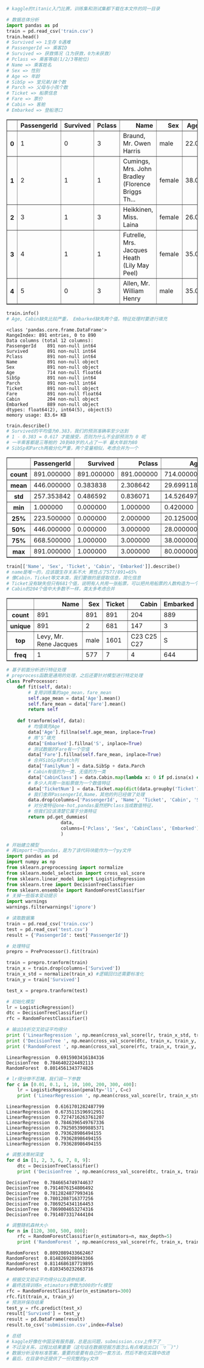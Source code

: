

```python
# kaggle的titanic入门比赛，训练集和测试集都下载在本文件的同一目录
```


```python
# 数据总体分析
import pandas as pd
train = pd.read_csv('train.csv')
train.head()
# Survived => 1生存 0遇难
# PassengerId => 乘客ID
# Survived => 获救情况（1为获救，0为未获救）
# Pclass => 乘客等级(1/2/3等舱位)
# Name => 乘客姓名
# Sex => 性别
# Age => 年龄
# SibSp => 堂兄弟/妹个数
# Parch => 父母与小孩个数
# Ticket => 船票信息
# Fare => 票价
# Cabin => 客舱
# Embarked => 登船港口
```




<div>
<table border="1" class="dataframe">
  <thead>
    <tr style="text-align: right;">
      <th></th>
      <th>PassengerId</th>
      <th>Survived</th>
      <th>Pclass</th>
      <th>Name</th>
      <th>Sex</th>
      <th>Age</th>
      <th>SibSp</th>
      <th>Parch</th>
      <th>Ticket</th>
      <th>Fare</th>
      <th>Cabin</th>
      <th>Embarked</th>
    </tr>
  </thead>
  <tbody>
    <tr>
      <th>0</th>
      <td>1</td>
      <td>0</td>
      <td>3</td>
      <td>Braund, Mr. Owen Harris</td>
      <td>male</td>
      <td>22.0</td>
      <td>1</td>
      <td>0</td>
      <td>A/5 21171</td>
      <td>7.2500</td>
      <td>NaN</td>
      <td>S</td>
    </tr>
    <tr>
      <th>1</th>
      <td>2</td>
      <td>1</td>
      <td>1</td>
      <td>Cumings, Mrs. John Bradley (Florence Briggs Th...</td>
      <td>female</td>
      <td>38.0</td>
      <td>1</td>
      <td>0</td>
      <td>PC 17599</td>
      <td>71.2833</td>
      <td>C85</td>
      <td>C</td>
    </tr>
    <tr>
      <th>2</th>
      <td>3</td>
      <td>1</td>
      <td>3</td>
      <td>Heikkinen, Miss. Laina</td>
      <td>female</td>
      <td>26.0</td>
      <td>0</td>
      <td>0</td>
      <td>STON/O2. 3101282</td>
      <td>7.9250</td>
      <td>NaN</td>
      <td>S</td>
    </tr>
    <tr>
      <th>3</th>
      <td>4</td>
      <td>1</td>
      <td>1</td>
      <td>Futrelle, Mrs. Jacques Heath (Lily May Peel)</td>
      <td>female</td>
      <td>35.0</td>
      <td>1</td>
      <td>0</td>
      <td>113803</td>
      <td>53.1000</td>
      <td>C123</td>
      <td>S</td>
    </tr>
    <tr>
      <th>4</th>
      <td>5</td>
      <td>0</td>
      <td>3</td>
      <td>Allen, Mr. William Henry</td>
      <td>male</td>
      <td>35.0</td>
      <td>0</td>
      <td>0</td>
      <td>373450</td>
      <td>8.0500</td>
      <td>NaN</td>
      <td>S</td>
    </tr>
  </tbody>
</table>
</div>




```python
train.info()
# Age, Cabin缺失比较严重， Embarked缺失两个值，特征处理时要进行填充
```

    <class 'pandas.core.frame.DataFrame'>
    RangeIndex: 891 entries, 0 to 890
    Data columns (total 12 columns):
    PassengerId    891 non-null int64
    Survived       891 non-null int64
    Pclass         891 non-null int64
    Name           891 non-null object
    Sex            891 non-null object
    Age            714 non-null float64
    SibSp          891 non-null int64
    Parch          891 non-null int64
    Ticket         891 non-null object
    Fare           891 non-null float64
    Cabin          204 non-null object
    Embarked       889 non-null object
    dtypes: float64(2), int64(5), object(5)
    memory usage: 83.6+ KB
    


```python
train.describe()
# Survived的平均值为0.383，我们的预测准确率至少达到
# 1 - 0.383 = 0.617 才能接受，否则为什么不全部预测为 0 呢
# 一半乘客都是三等舱的 20到40岁的人占了一半 最大年龄为80
# SibSp和Parch两极分化严重，两个变量相似，考虑合并为一个
```




<div>
<table border="1" class="dataframe">
  <thead>
    <tr style="text-align: right;">
      <th></th>
      <th>PassengerId</th>
      <th>Survived</th>
      <th>Pclass</th>
      <th>Age</th>
      <th>SibSp</th>
      <th>Parch</th>
      <th>Fare</th>
    </tr>
  </thead>
  <tbody>
    <tr>
      <th>count</th>
      <td>891.000000</td>
      <td>891.000000</td>
      <td>891.000000</td>
      <td>714.000000</td>
      <td>891.000000</td>
      <td>891.000000</td>
      <td>891.000000</td>
    </tr>
    <tr>
      <th>mean</th>
      <td>446.000000</td>
      <td>0.383838</td>
      <td>2.308642</td>
      <td>29.699118</td>
      <td>0.523008</td>
      <td>0.381594</td>
      <td>32.204208</td>
    </tr>
    <tr>
      <th>std</th>
      <td>257.353842</td>
      <td>0.486592</td>
      <td>0.836071</td>
      <td>14.526497</td>
      <td>1.102743</td>
      <td>0.806057</td>
      <td>49.693429</td>
    </tr>
    <tr>
      <th>min</th>
      <td>1.000000</td>
      <td>0.000000</td>
      <td>1.000000</td>
      <td>0.420000</td>
      <td>0.000000</td>
      <td>0.000000</td>
      <td>0.000000</td>
    </tr>
    <tr>
      <th>25%</th>
      <td>223.500000</td>
      <td>0.000000</td>
      <td>2.000000</td>
      <td>20.125000</td>
      <td>0.000000</td>
      <td>0.000000</td>
      <td>7.910400</td>
    </tr>
    <tr>
      <th>50%</th>
      <td>446.000000</td>
      <td>0.000000</td>
      <td>3.000000</td>
      <td>28.000000</td>
      <td>0.000000</td>
      <td>0.000000</td>
      <td>14.454200</td>
    </tr>
    <tr>
      <th>75%</th>
      <td>668.500000</td>
      <td>1.000000</td>
      <td>3.000000</td>
      <td>38.000000</td>
      <td>1.000000</td>
      <td>0.000000</td>
      <td>31.000000</td>
    </tr>
    <tr>
      <th>max</th>
      <td>891.000000</td>
      <td>1.000000</td>
      <td>3.000000</td>
      <td>80.000000</td>
      <td>8.000000</td>
      <td>6.000000</td>
      <td>512.329200</td>
    </tr>
  </tbody>
</table>
</div>




```python
train[['Name', 'Sex', 'Ticket', 'Cabin', 'Embarked']].describe()
# name是唯一的，应该跟生存关系不大 男性占了577/891=65% 
# 像Cabin，Ticket等文本类，我们要做的是提取信息，简化信息
# Ticket没有缺失但只有681个值，说明有人共用一张船票，可以把共用船票的人数构造为一个特征值
# Cabin的204个值中大多数不一样，类太多考虑合并
```




<div>
<table border="1" class="dataframe">
  <thead>
    <tr style="text-align: right;">
      <th></th>
      <th>Name</th>
      <th>Sex</th>
      <th>Ticket</th>
      <th>Cabin</th>
      <th>Embarked</th>
    </tr>
  </thead>
  <tbody>
    <tr>
      <th>count</th>
      <td>891</td>
      <td>891</td>
      <td>891</td>
      <td>204</td>
      <td>889</td>
    </tr>
    <tr>
      <th>unique</th>
      <td>891</td>
      <td>2</td>
      <td>681</td>
      <td>147</td>
      <td>3</td>
    </tr>
    <tr>
      <th>top</th>
      <td>Levy, Mr. Rene Jacques</td>
      <td>male</td>
      <td>1601</td>
      <td>C23 C25 C27</td>
      <td>S</td>
    </tr>
    <tr>
      <th>freq</th>
      <td>1</td>
      <td>577</td>
      <td>7</td>
      <td>4</td>
      <td>644</td>
    </tr>
  </tbody>
</table>
</div>




```python
# 基于前面分析进行特征处理
# preprocess函数是通用的处理，之后还要针对模型进行特定处理
class PreProcessor:
    def fit(self, data):
        # 复用训练集的age_mean，fare_mean
        self.age_mean = data['Age'].mean()
        self.fare_mean = data['Fare'].mean()
        return self
        
    def tranform(self, data):
        # 均值填充Age
        data['Age'].fillna(self.age_mean, inplace=True)
        # 用‘S’填充
        data['Embarked'].fillna('S', inplace=True)
        # 测试数据的Fare有一个空值
        data['Fare'].fillna(self.fare_mean, inplace=True)
        # 合并SibSp和Patch列
        data['FamilyNum'] = data.SibSp + data.Parch
        # Cabin有值的为一类，无值的为一类
        data['CabinClass'] = data.Cabin.map(lambda x: 0 if pd.isna(x) else 1)
        # 多少人共用一张船票做为一个数值特征
        data['TicketNum'] = data.Ticket.map(dict(data.groupby('Ticket').PassengerId.count()))
        # 我们舍弃PassengerId,Name，其他的列已经做了处理
        data.drop(columns=['PassengerId', 'Name', 'Ticket', 'Cabin', 'SibSp', 'Parch'], inplace=True)
        # 对分类特征one-hot,pandas虽然把Pclass当成数值特征，
        # 但我们应该清楚它属于分类特征
        return pd.get_dummies(
                    data,
                    columns=['Pclass', 'Sex', 'CabinClass', 'Embarked']
                    )

# 开始建立模型
# 再import一次pandas，是为了该代码块能作为一个py文件
import pandas as pd
import numpy as np
from sklearn.preprocessing import normalize
from sklearn.model_selection import cross_val_score
from sklearn.linear_model import LogisticRegression
from sklearn.tree import DecisionTreeClassifier
from sklearn.ensemble import RandomForestClassifier
# 关掉一些版本变动提示
import warnings
warnings.filterwarnings('ignore')

# 读取数据集
train = pd.read_csv('train.csv')
test = pd.read_csv('test.csv')
result = {'PassengerId': test['PassengerId']}

# 处理特征
prepro = PreProcessor().fit(train)

train = prepro.tranform(train)
train_x = train.drop(columns=['Survived'])
train_x_std = normalize(train_x) #逻辑回归还需要标准化
train_y = train['Survived']

test_x = prepro.tranform(test)

# 初始化模型
lr = LogisticRegression()
dtc = DecisionTreeClassifier()
rfc = RandomForestClassifier()

# 输出10折交叉验证平均得分
print ('LinearRegression ', np.mean(cross_val_score(lr, train_x_std, train_y, cv=10)))
print ('DecisionTree ', np.mean(cross_val_score(dtc, train_x, train_y, cv=10)))
print ('RandomForest ', np.mean(cross_val_score(rfc, train_x, train_y, cv=10)))
```

    LinearRegression  0.6915903416184316
    DecisionTree  0.7846402224492113
    RandomForest  0.8014561343774826
    


```python
# lr得分惨不忍睹，我们调一下参数
for c in [0.01, 0.1, 1, 10, 100, 200, 300, 400]:
    lr = LogisticRegression(penalty='l1', C=c)
    print ('LinearRegression ', np.mean(cross_val_score(lr, train_x_std, train_y, cv=10)))
```

    LinearRegression  0.6161701282487799
    LinearRegression  0.6735115196912951
    LinearRegression  0.7274716263761207
    LinearRegression  0.7846396549767336
    LinearRegression  0.7925053909885371
    LinearRegression  0.793628986494155
    LinearRegression  0.793628986494155
    LinearRegression  0.793628986494155
    


```python
# 调整决策树深度
for d in [1, 2, 3, 6, 7, 8, 9]:
    dtc = DecisionTreeClassifier()
    print ('DecisionTree ', np.mean(cross_val_score(dtc, train_x, train_y, cv=10)))
```

    DecisionTree  0.7846654749744637
    DecisionTree  0.7914076154806492
    DecisionTree  0.7812824877993416
    DecisionTree  0.7801208716377256
    DecisionTree  0.7869254341164453
    DecisionTree  0.7869004653274316
    DecisionTree  0.7914073317444104
    


```python
# 调整随机森林大小
for n in [120, 300, 500, 800]:
    rfc = RandomForestClassifier(n_estimators=n, max_depth=5)
    print ('RandomForest ', np.mean(cross_val_score(rfc, train_x, train_y, cv=10)))
```

    RandomForest  0.8092089433662467
    RandomForest  0.8148269208943366
    RandomForest  0.8114686187719895
    RandomForest  0.8103450232663716
    


```python
# 根据交叉验证平均得分以及调参结果，
# 最终选择训练n_etimators参数为300的rfc模型
rfc = RandomForestClassifier(n_estimators=300)
rfc.fit(train_x, train_y)
# 预测并保存结果
test_y = rfc.predict(test_x)
result['Survived'] = test_y
result = pd.DataFrame(result)
result.to_csv('submission.csv',index=False)
```


```python
# 总结
# kaggle好像在中国没有服务器，总是出问题，submission.csv上传不了
# 不过没关系，过程比结果重要（这句话在数据挖掘方面怎么有点难说出口(￣▽￣)"）
# 数据分析没有标准答案，重要的是要有自己的一套方法，然后不断在实践中改进
# 最后，在目录中还提供了一份完整的py文件
```
